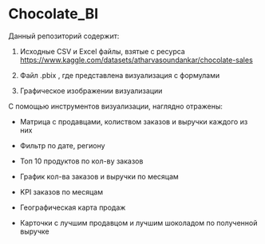 # Chocolate_BI

Данный репозиторий содержит:

1. Исходные CSV и Excel файлы, взятые с ресурса https://www.kaggle.com/datasets/atharvasoundankar/chocolate-sales

2. Файл .pbix , где представлена визуализация с формулами

3. Графическое изображении визуализации


С помощью инструментов визуализации, наглядно отражены:

- Матрица с продавцами, колиством заказов и выручки каждого из них

- Фильтр по дате, региону

- Топ 10 продуктов по кол-ву заказов

- График кол-ва заказов и выручки по месяцам

- KPI заказов по месяцам

- Географическая карта продаж

- Карточки с лучшим продавцом и лучшим шоколадом по полученной выручке

